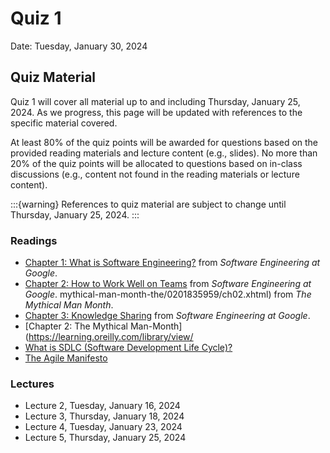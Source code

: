 # Quiz 1

Date: Tuesday, January 30, 2024


## Quiz Material 

Quiz 1 will cover all material up to and including Thursday, January 25, 2024. As we progress, this page will be updated with references to the specific material covered.

At least 80% of the quiz points will be awarded for questions based on the provided reading materials and lecture content (e.g., slides). No more than 20% of the quiz points will be allocated to questions based on in-class discussions (e.g., content not found in the reading materials or lecture content).

:::{warning}
References to quiz material are subject to change until Thursday, January 25, 2024.
:::


### Readings

* [Chapter 1: What is Software Engineering?](https://learning.oreilly.com/library/view/software-engineering-at/9781492082781/ch01.html) from _Software Engineering at Google_.
* [Chapter 2: How to Work Well on Teams](https://learning.oreilly.com/library/view/software-engineering-at/9781492082781/ch02.html) from _Software Engineering at Google_.
mythical-man-month-the/0201835959/ch02.xhtml) from _The Mythical Man Month_.
* [Chapter 3: Knowledge Sharing](https://learning.oreilly.com/library/view/software-engineering-at/9781492082781/ch03.html) from _Software Engineering at Google_.
* [Chapter 2: The Mythical Man-Month](https://learning.oreilly.com/library/view/
* [What is SDLC (Software Development Life Cycle)?](https://aws.amazon.com/what-is/sdlc/)
* [The Agile Manifesto](https://agilemanifesto.org/)

### Lectures

* Lecture 2, Tuesday, January 16, 2024
* Lecture 3, Thursday, January 18, 2024
* Lecture 4, Tuesday, January 23, 2024
* Lecture 5, Thursday, January 25, 2024
